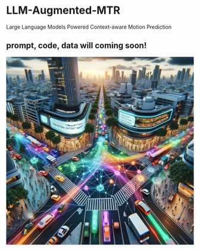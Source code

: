 # LLM-Augmented-MTR
Large Language Models Powered Context-aware Motion Prediction

## prompt, code, data will coming soon!

![](./fig/cover-gen-by-GPT.png)